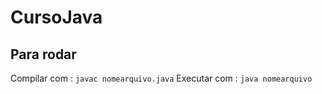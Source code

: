 # CursoJava

## Para rodar

Compilar com :
`javac nomearquivo.java`
Executar com :
`java nomearquivo`
